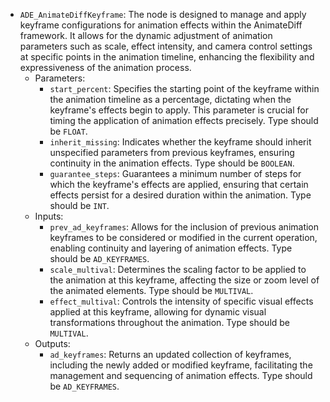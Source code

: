 - `ADE_AnimateDiffKeyframe`: The node is designed to manage and apply keyframe configurations for animation effects within the AnimateDiff framework. It allows for the dynamic adjustment of animation parameters such as scale, effect intensity, and camera control settings at specific points in the animation timeline, enhancing the flexibility and expressiveness of the animation process.
    - Parameters:
        - `start_percent`: Specifies the starting point of the keyframe within the animation timeline as a percentage, dictating when the keyframe's effects begin to apply. This parameter is crucial for timing the application of animation effects precisely. Type should be `FLOAT`.
        - `inherit_missing`: Indicates whether the keyframe should inherit unspecified parameters from previous keyframes, ensuring continuity in the animation effects. Type should be `BOOLEAN`.
        - `guarantee_steps`: Guarantees a minimum number of steps for which the keyframe's effects are applied, ensuring that certain effects persist for a desired duration within the animation. Type should be `INT`.
    - Inputs:
        - `prev_ad_keyframes`: Allows for the inclusion of previous animation keyframes to be considered or modified in the current operation, enabling continuity and layering of animation effects. Type should be `AD_KEYFRAMES`.
        - `scale_multival`: Determines the scaling factor to be applied to the animation at this keyframe, affecting the size or zoom level of the animated elements. Type should be `MULTIVAL`.
        - `effect_multival`: Controls the intensity of specific visual effects applied at this keyframe, allowing for dynamic visual transformations throughout the animation. Type should be `MULTIVAL`.
    - Outputs:
        - `ad_keyframes`: Returns an updated collection of keyframes, including the newly added or modified keyframe, facilitating the management and sequencing of animation effects. Type should be `AD_KEYFRAMES`.
